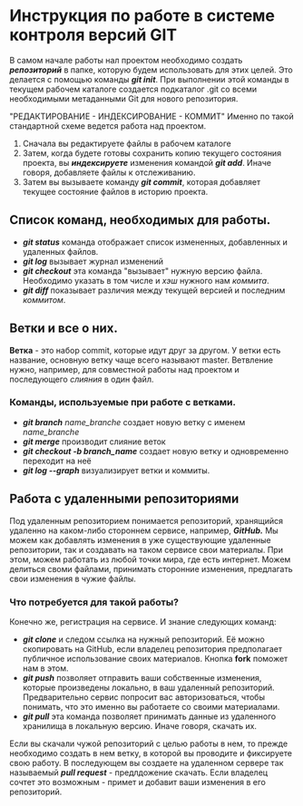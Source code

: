 # Инструкция по работе в системе контроля версий GIT 
В самом начале работы нал проектом необходимо создать __*репозиторий*__ в папке, которую будем использовать для этих целей. Это делается с помощью команды __*git init*__. При выполнении этой команды в текущем рабочем каталоге создается подкаталог .git со всеми необходимыми метаданными Git для нового репозитория.

 "РЕДАКТИРОВАНИЕ - ИНДЕКСИРОВАНИЕ - КОММИТ"
Именно по такой стандартной схеме ведется работа над проектом.
1. Сначала вы редактируете файлы в рабочем каталоге
2. Затем, когда будете готовы сохранить копию текущего состояния проекта, вы __*индексируете*__ изменения командой __*git add*__. Иначе говоря, добавляете файлы к отслеживанию.
3. Затем вы вызываете команду __*git commit*__, которая добавляет текущее состояние файлов в историю проекта. 

## Список команд, необходимых для работы. 

- __*git status*__  команда отображает список измененных, добавленных и удаленных файлов.
- __*git log*__ вызывает журнал изменений
- __*git checkout*__ эта команда "вызывает" нужную версию файла. Необходимо указать в том числе и *хэш* нужного нам *коммита*.
- __*git diff*__ показывает различия между текущей версией и последним *коммитом*.
## Ветки и все о них.

**Ветка** - это набор commit, которые идут друг за другом. У ветки есть название, основную ветку чаще всего называют master.
Ветвление нужно, например, для совместной работы над проектом и последующего *слияния* в один файл.
### Команды, используемые при работе с ветками.
- __*git branch*__ *name_branche* создает новую ветку с именем *name_branche*
- __*git merge*__ производит слияние веток 
- __*git checkout -b branch_name*__ создает новую ветку и одновременно переходит на неё
- __*git log --graph*__ визуализирует ветки и коммиты.

## Работа с удаленными репозиториями

Под удаленным репозиторием понимается репозиторий, хранящийся удаленно на каком-либо стороннем сервисе, например, __*GitHub.*__ 
Мы можем как добавлять изменения в уже существующие  удаленные репозитории, так и создавать на таком сервисе свои материалы. При этом, можем работать из любой точки мира, где есть интернет. Можем делиться своми файлами, принимать сторонние изменения, предлагать свои изменения в чужие файлы.
 ### Что потребуется для такой работы?
  Конечно же, регистрация на сервисе. И знание следующих команд:
  * __*git clone*__  и следом ссылка на нужный репозиторий. Её можно скопировать на GitHub, если владелец репозитория предполагает публичное использование своих материалов. Кнопка **fork** поможет нам в этом.
  * __*git push*__ позволяет отправить ваши собственные изменения, которые произведены локально, в ваш удаленный репозиторий. Предварительно сервис попросит вас авторизоваться, чтобы понимать, что это именно вы работаете со своими материалами.
  * __*git pull*__ эта команда позволяет принимать данные из удаленного хранилища в локальную версию. Иначе говоря, скачать их. 
 
 Если вы скачали чужой репозиторий c целью работы в нем, то прежде необходимо создать в нем ветку, в которой вы проводите и фиксируете свою работу. В последующем вы создаете на удаленном сервере так называемый __*pull request*__ - предлдожение скачать. Если владелец сочтет это возможным - примет и добавит ваши изменения в его репозиторий.  